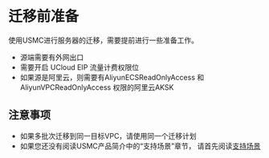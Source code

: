 # 迁移前准备

使用USMC进行服务器的迁移，需要提前进行一些准备工作。

- 源端需要有外网出口
- 需要开启 UCloud EIP 流量计费权限位
- 如果源是阿里云，则需要有AliyunECSReadOnlyAccess 和 AliyunVPCReadOnlyAccess 权限的阿里云AKSK

## 注意事项

- 如果多批次迁移到同一目标VPC，请使用同一个迁移计划
- 如果您还没有阅读USMC产品简介中的“支持场景”章节， 请首先阅读[支持场景](/usmc/introduction/sys)
